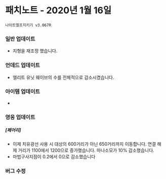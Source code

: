 # 패치노트 - 2020년 1월 16일

```
나이트엘프지키기 v3.067R
```

### 일반 업데이트

- 지형을 재조정 했습니다.

### 언데드 업데이트

- 엘리트 유닛 웨이브의 수를 전체적으로 감소시켰습니다.


### 아이템 업데이트
- 

### 영웅 업데이트
##### [페어리]

- 이제 치유광선 사용 시 대상의 600거리가 아닌 650거리까지 이동합니다. 연결 해제 거리가 1100에서 1200으로 증가했습니다. 마나소모가 10% 감소했습니다.
- 마법구사지점이 0.2에서 0으로 감소했습니다

### 버그 수정



